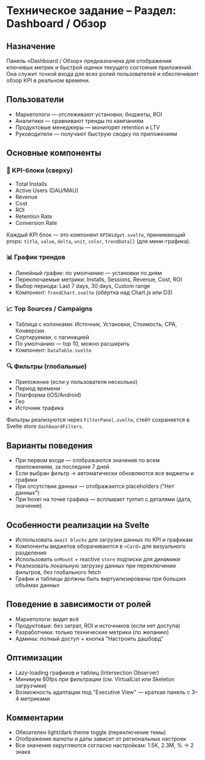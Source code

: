 # Техническое задание – Раздел: Dashboard / Обзор

## Назначение
Панель «Dashboard / Обзор» предназначена для отображения ключевых метрик и быстрой оценки текущего состояния приложений. Она служит точкой входа для всех ролей пользователей и обеспечивает обзор KPI в реальном времени.

## Пользователи
- Маркетологи — отслеживают установки, бюджеты, ROI
- Аналитики — сравнивают тренды по кампаниям
- Продуктовые менеджеры — мониторят retention и LTV
- Руководители — получают быструю сводку по приложениям

## Основные компоненты

### 📌 KPI-блоки (сверху)
- Total Installs
- Active Users (DAU/MAU)
- Revenue
- Cost
- ROI
- Retention Rate
- Conversion Rate

Каждый KPI блок — это компонент `KPIWidget.svelte`, принимающий props: `title`, `value`, `delta`, `unit`, `color`, `trendData[]` (для мини-графика).

### 📊 График трендов
- Линейный график: по умолчанию — установки по дням
- Переключаемые метрики: Installs, Sessions, Revenue, Cost, ROI
- Выбор периода: Last 7 days, 30 days, Custom range
- Компонент: `TrendChart.svelte` (обёртка над Chart.js или D3)

### 📈 Top Sources / Campaigns
- Таблица с колонками: Источник, Установки, Стоимость, CPA, Конверсии
- Сортируемая, с пагинацией
- По умолчанию — top 10, можно расширить
- Компонент: `DataTable.svelte`

### 🔍 Фильтры (глобальные)
- Приложение (если у пользователя несколько)
- Период времени
- Платформа (iOS/Android)
- Гео
- Источник трафика

Фильтры реализуются через `FilterPanel.svelte`, стейт сохраняется в Svelte store `dashboardFilters`.

## Варианты поведения
- При первом входе — отображаются значения по всем приложениям, за последние 7 дней
- Если выбран фильтр → автоматически обновляются все виджеты и графики
- При отсутствии данных — отображаются placeholders ("Нет данных")
- При hover на точке графика — всплывает тултип с деталями (дата, значение)

## Особенности реализации на Svelte
- Использовать `await blocks` для загрузки данных по KPI и графикам
- Компоненты виджетов оборачиваются в `<Card>` для визуального разделения
- Использовать `onMount` + reactive `store` подписки для динамики
- Реализовать локальную загрузку данных при переключении фильтров, без глобального fetch
- График и таблицы должны быть виртуализированы при больших объёмах данных

## Поведение в зависимости от ролей
- Маркетологи: видят всё
- Продуктовые: без затрат, ROI и источников (если нет доступа)
- Разработчики: только технические метрики (по желанию)
- Админы: полный доступ + кнопка "Настроить дашборд"

## Оптимизации
- Lazy-loading графиков и таблиц (Intersection Observer)
- Минимум 60fps при фильтрации (см. VirtualList или Skeleton загрузчики)
- Возможность адаптации под "Executive View" — краткая панель с 3–4 метриками

## Комментарии
- Обязателен light/dark theme toggle (переключение темы)
- Отображение валюты и даты зависит от региональных настроек
- Все значения округляются согласно настройкам: 1.5K, 2.3M, % → 2 знака
